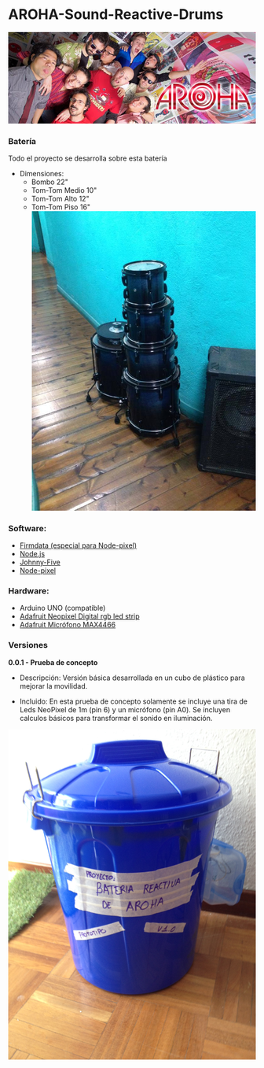 # AROHA-Sound-Reactive-Drums
![foto_grupo](fotos/aroha_portada.jpg)

### Batería

Todo el proyecto se desarrolla sobre esta batería

- Dimensiones:
	- Bombo 22"
	- Tom-Tom Medio 10"
	- Tom-Tom Alto 12"
	- Tom-Tom Piso 16"
![foto_batería](fotos/aroha_bateria.jpg)

### Software:
- [Firmdata (especial para Node-pixel)](/firmdata)
- [Node.js](https://nodejs.org/en/)
- [Johnny-Five](http://johnny-five.io/)
- [Node-pixel](https://github.com/ajfisher/node-pixel)

### Hardware:

- Arduino UNO (compatible)
- [Adafruit Neopixel Digital rgb led strip](https://www.adafruit.com/products/1376)
- [Adafruit Micrófono MAX4466](https://www.adafruit.com/product/1063)

### Versiones

**0.0.1 - Prueba de concepto**

- Descripción:
Versión básica desarrollada en un cubo de plástico para mejorar la movilidad.

- Incluido:
En esta prueba de concepto solamente se incluye una tira de Leds NeoPixel de 1m (pin 6) y un micrófono (pin A0). Se incluyen calculos básicos para transformar el sonido en iluminación.

![foto_prototipo](fotos/prototipo_1.jpg)
